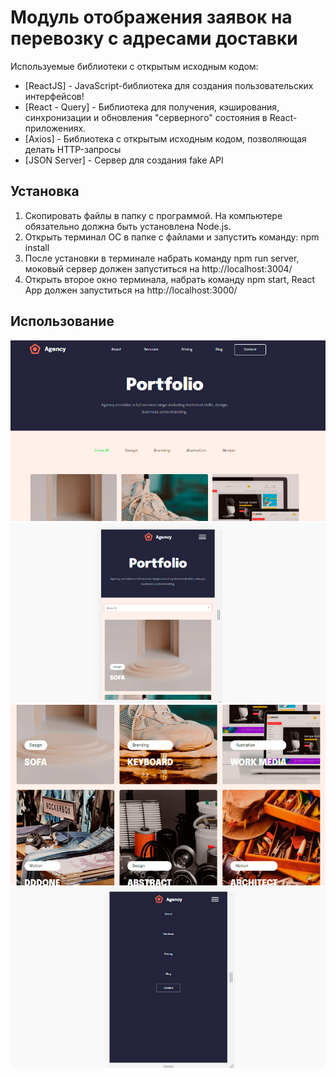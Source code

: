 # Модуль отображения заявок на перевозку с адресами доставки

Используемые библиотеки с открытым исходным кодом:

- [ReactJS] - JavaScript-библиотека для создания пользовательских интерфейсов!
- [React - Query] - Библиотека для получения, кэширования, синхронизации и обновления "серверного" состояния в React-приложениях.
- [Axios] - Библиотека с открытым исходным кодом, позволяющая делать HTTP-запросы
- [JSON Server] - Сервер для создания fake API

## Установка

1. Скопировать файлы в папку с программой. На компьютере обязательно должна быть установлена Node.js.
2. Открыть терминал ОС в папке с файлами и запустить команду: npm install
3. После установки в терминале набрать команду npm run server, моковый сервер должен запуститься на http://localhost:3004/
4. Открыть второе окно терминала, набрать команду npm start, React App должен запуститься на http://localhost:3000/

## Использование

![screen1](1.jpg)
![screen2](2.jpg)
![screen3](3.jpg)
![screen4](4.jpg)
